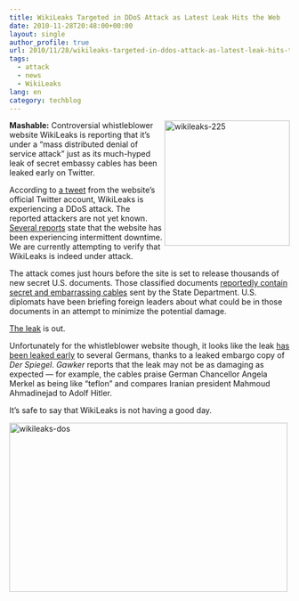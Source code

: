 ```yaml
---
title: WikiLeaks Targeted in DDoS Attack as Latest Leak Hits the Web
date: 2010-11-28T20:48:00+00:00
layout: single
author_profile: true
url: 2010/11/28/wikileaks-targeted-in-ddos-attack-as-latest-leak-hits-the-web/
tags:
  - attack
  - news
  - WikiLeaks
lang: en
category: techblog
---
```

[<img title="wikileaks-225" border="0" alt="wikileaks-225" align="right" src="http://lh3.ggpht.com/_vaUVXcmC3OI/TPK5D9hxMXI/AAAAAAAADQE/mfs03G_wKSU/wikileaks-225_thumb.jpg?imgmax=800" width="225" height="225" />](http://lh6.ggpht.com/_vaUVXcmC3OI/TPK5CEB7zBI/AAAAAAAADQA/1ZFlhQHdN7M/s1600-h/wikileaks-225%5B3%5D.jpg)**Mashable:** Controversial whistleblower website WikiLeaks is reporting that it’s under a “mass distributed denial of service attack” just as its much-hyped leak of secret embassy cables has been leaked early on Twitter. 

According to [a tweet](http://twitter.com/#!/wikileaks/status/8920530488926208) from the website’s official Twitter account, WikiLeaks is experiencing a DDoS attack. The reported attackers are not yet known. [Several reports](http://www.sfgate.com/cgi-bin/article.cgi?f=/g/a/2010/11/28/businessinsider-wikileaks-suffering-denial-of-service-attack-2010-11.DTL) state that the website has been experiencing intermittent downtime. We are currently attempting to verify that WikiLeaks is indeed under attack.

The attack comes just hours before the site is set to release thousands of new secret U.S. documents. Those classified documents [reportedly contain secret and embarrassing cables](http://www.nydailynews.com/news/national/2010/11/28/2010-11-28_state_department_warns_wikileaks_do_not_release_classified_us_documents.html) sent by the State Department. U.S. diplomats have been briefing foreign leaders about what could be in those documents in an attempt to minimize the potential damage.

[The leak](http://www.guardian.co.uk/world/2010/nov/28/us-embassy-cable-leak-diplomacy-crisis) is out.

Unfortunately for the whistleblower website though, it looks like the leak [has been leaked early](http://gawker.com/5700580/wikileaks-newest-leak-leaked-on-twitter) to several Germans, thanks to a leaked embargo copy of _Der Spiegel_. _Gawker_ reports that the leak may not be as damaging as expected — for example, the cables praise German Chancellor Angela Merkel as being like “teflon” and compares Iranian president Mahmoud Ahmadinejad to Adolf Hitler.

It’s safe to say that WikiLeaks is not having a good day.

[<img title="wikileaks-dos" border="0" alt="wikileaks-dos" src="http://lh3.ggpht.com/_vaUVXcmC3OI/TPK5I2eFIpI/AAAAAAAADQM/YZQni-XDAV8/wikileaks-dos_thumb.jpg?imgmax=800" width="500" height="304" />](http://lh3.ggpht.com/_vaUVXcmC3OI/TPK5FsWinNI/AAAAAAAADQI/eH8wc-R6bOI/s1600-h/wikileaks-dos%5B2%5D.jpg)